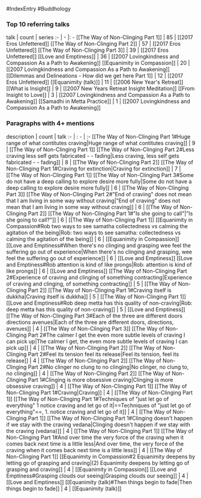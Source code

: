 #IndexEntry #Buddhology

### Top 10 referring talks
talk | count | series
:- | - |: -
[[The Way of Non-Clinging Part 1]] | 85 | [[2017 Eros Unfettered]]
[[The Way of Non-Clinging Part 2]] | 57 | [[2017 Eros Unfettered]]
[[The Way of Non-Clinging Part 3]] | 39 | [[2017 Eros Unfettered]]
[[Love and Emptiness]] | 36 | [[2007 Lovingkindness and Compassion As a Path to Awakening]]
[[Equanimity in Compassion]] | 20 | [[2007 Lovingkindness and Compassion As a Path to Awakening]]
[[Dilemmas and Delineations - How did we get here Part 1]] | 12 | [[2017 Eros Unfettered]]
[[Equanimity (talk)]] | 11 | [[2006 New Year's Retreat]]
[[What is Insight]] | 9 | [[2007 New Years Retreat Insight Meditation]]
[[From Insight to Love]] | 3 | [[2007 Lovingkindness and Compassion As a Path to Awakening]]
[[Samadhi in Metta Practice]] | 1 | [[2007 Lovingkindness and Compassion As a Path to Awakening]]

### Paragraphs with 4+ mentions
description | count | talk
:- | : - | :-
[[The Way of Non-Clinging Part 1#Huge range of what contitutes craving\|Huge range of what contitutes craving]] | 9 | [[The Way of Non-Clinging Part 1]]
[[The Way of Non-Clinging Part 2#Less craving less self gets fabricated - - fading\|Less craving, less self gets fabricated - - fading]] | 8 | [[The Way of Non-Clinging Part 2]]
[[The Way of Non-Clinging Part 1#Craving for extinction\|Craving for extinction]] | 7 | [[The Way of Non-Clinging Part 1]]
[[The Way of Non-Clinging Part 3#Some do not have a deep calling to explore desire more fully\|Some do not have a deep calling to explore desire more fully]] | 6 | [[The Way of Non-Clinging Part 3]]
[[The Way of Non-Clinging Part 2#"End of craving" does not mean that I am living in some way without craving\|"End of craving" does not mean that I am living in some way without craving]] | 6 | [[The Way of Non-Clinging Part 2]]
[[The Way of Non-Clinging Part 1#"Is she going to call"\|"Is she going to call?"]] | 6 | [[The Way of Non-Clinging Part 1]]
[[Equanimity in Compassion#Rob two ways to see samatha collectedness vs calming the agitation of the being\|Rob: two ways to see samatha: collectedness vs calming the agitation of the being]] | 6 | [[Equanimity in Compassion]]
[[Love and Emptiness#When there's no clinging and grasping wee feel the suffering go out of experience\|When there's no clinging and grasping, wee feel the suffering go out of experience]] | 6 | [[Love and Emptiness]]
[[Love and Emptiness#Rob attention is kind of like prongs\|Rob: attention is kind of like prongs]] | 6 | [[Love and Emptiness]]
[[The Way of Non-Clinging Part 2#Experience of craving and clinging of something contracting\|Experience of craving and clinging, of something contracting]] | 5 | [[The Way of Non-Clinging Part 2]]
[[The Way of Non-Clinging Part 1#Craving itself is dukkha\|Craving itself is dukkha]] | 5 | [[The Way of Non-Clinging Part 1]]
[[Love and Emptiness#Rob deep metta has this quality of non-craving\|Rob: deep metta has this quality of non-craving]] | 5 | [[Love and Emptiness]]
[[The Way of Non-Clinging Part 3#Each of the three are different doors directions avenues\|Each of the three are different doors, directions, avenues]] | 4 | [[The Way of Non-Clinging Part 3]]
[[The Way of Non-Clinging Part 2#The calmer I get the even more subtle levels of craving I can pick up\|The calmer I get, the even more subtle levels of craving I can pick up]] | 4 | [[The Way of Non-Clinging Part 2]]
[[The Way of Non-Clinging Part 2#Feel its tension feel its release\|Feel its tension, feel its release]] | 4 | [[The Way of Non-Clinging Part 2]]
[[The Way of Non-Clinging Part 2#No clinger no clung to no clinging\|No clinger, no clung to, no clinging]] | 4 | [[The Way of Non-Clinging Part 2]]
[[The Way of Non-Clinging Part 1#Clinging is more obsessive craving\|Clinging is more obsessive craving]] | 4 | [[The Way of Non-Clinging Part 1]]
[[The Way of Non-Clinging Part 1#Craving\|Craving]] | 4 | [[The Way of Non-Clinging Part 1]]
[[The Way of Non-Clinging Part 1#Techniques of "just let go of everything" 1 notice craving and let go of it\|==Techniques of "just let go of everything"==, 1. notice craving and let go of it]] | 4 | [[The Way of Non-Clinging Part 1]]
[[The Way of Non-Clinging Part 1#Clinging doesn't happen if we stay with the craving vedana\|Clinging doesn't happen if we stay with the craving (vedana)]] | 4 | [[The Way of Non-Clinging Part 1]]
[[The Way of Non-Clinging Part 1#And over time the very force of the craving when it comes back next time is a little less\|And over time, the very force of the craving when it comes back next time is a little less]] | 4 | [[The Way of Non-Clinging Part 1]]
[[Equanimity in Compassion#2 Equanimity deepens by letting go of grasping and craving\|(2) Equanimity deepens by letting go of grasping and craving]] | 4 | [[Equanimity in Compassion]]
[[Love and Emptiness#Grasping clouds our seeing\|Grasping clouds our seeing]] | 4 | [[Love and Emptiness]]
[[Equanimity (talk)#Then things begin to fade\|Then things begin to fade]] | 4 | [[Equanimity (talk)]]

